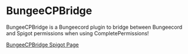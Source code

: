 # BungeeCPBridge

BungeeCPBridge is a Bungeecord plugin to bridge between Bungeecord and Spigot permissions when using CompletePermissions!

[BungeeCPBridge Spigot Page](https://www.spigotmc.org/resources/bungeecompletepermissionsbridge.79922/)
